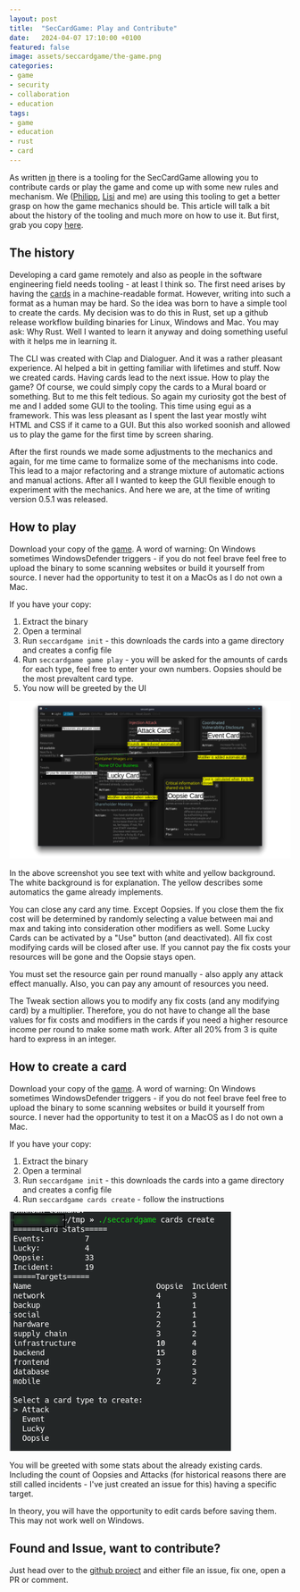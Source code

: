 ```yaml
---
layout: post
title:  "SecCardGame: Play and Contribute"
date:   2024-04-07 17:10:00 +0100
featured: false
image: assets/seccardgame/the-game.png
categories:
- game
- security
- collaboration
- education
tags:
- game
- education
- rust
- card
---
```


As written [in](https://blog.maschmi.net/seccardgame/) there is a tooling for the SecCardGame allowing you to contribute cards or play the
game and come up with some new rules and mechanism. We ([Philipp](https://www.linkedin.com/in/philipp-zug-a892161b/), [Lisi](https://de.linkedin.com/in/lisihocke) and me) are using this tooling
to get a better grasp on how the game mechanics should be. This article will talk a bit about the history
of the tooling and much more on how to use it. But first, grab you copy [here](https://github.com/Security-Card-Game/seccardgamecli/releases).

## The history

Developing a card game remotely and also as people in the software engineering field needs tooling - at least I think so.
The first need arises by having the [cards](https://github.com/Security-Card-Game/securityDeckGame) in a machine-readable format. However,
writing into such a format as a human may be hard. So the idea was born to have a simple tool to create the cards.
My decision was to do this in Rust, set up a github release workflow building binaries for Linux, Windows and Mac. 
You may ask: Why Rust. Well I wanted to learn it anyway and doing something useful with it helps me in learning it.

The CLI was created with Clap and Dialoguer. And it was a rather pleasant experience. AI helped a bit
in getting familiar with lifetimes and stuff. Now we created cards. Having cards lead to the next issue. How to play the game?
Of course, we could simply copy the cards to a Mural board or something. But to me this felt tedious. So again my curiosity
got the best of me and I added some GUI to the tooling. This time using egui as a framework. This was less pleasant as
I spent the last year mostly wiht HTML and CSS if it came to a GUI. But this also worked soonish and allowed
us to play the game for the first time by screen sharing.

After the first rounds we made some adjustments to the mechanics and again, for me time came to formalize some of the
mechanisms into code. This lead to a major refactoring and a strange mixture of automatic actions and manual actions. After all
I wanted to keep the GUI flexible enough to experiment with the mechanics. And here we are, at the time of writing version
0.5.1 was released.

## How to play

Download your copy of the [game](https://github.com/Security-Card-Game/seccardgamecli/releases). A word of warning: On Windows
sometimes WindowsDefender triggers - if you do not feel brave feel free to upload the binary to some scanning websites or
build it yourself from source. I never had the opportunity to test it on a MacOs as I do not own a Mac.

If you have your copy:

1. Extract the binary
2. Open a terminal
3. Run `seccardgame init` - this downloads the cards into a game directory and creates a config file
4. Run `seccardgame game play` - you will be asked for the amounts of cards for each type, feel free to enter your own numbers. Oopsies should be the most prevaltent card type.
5. You now will be greeted by the UI

![The game explained](../assets/seccardgame/the-game-explained.png)

In the above screenshot you see text with white and yellow background. The white background is
for explanation. The yellow describes some automatics the game already implements.

You can close any card any time. Except Oopsies. If you close them the fix cost will be determined by 
randomly selecting a value between mai and max and taking into consideration other modifiers as well. Some Lucky Cards
can be activated by a "Use" button (and deactivated). All fix cost modifying cards will be closed after use. If you
cannot pay the fix costs your resources will be gone and the Oopsie stays open.

You must set the resource gain per round manually - also apply any attack effect manually. Also, you can
pay any amount of resources you need.

The Tweak section allows you to modify any fix costs (and any modifying card) by a multiplier. Therefore, you do not
have to change all the base values for fix costs and modifiers in the cards if you need a higher resource income per round
to make some math work. After all 20% from 3 is quite hard to express in an integer.

## How to create a card

Download your copy of the [game](https://github.com/Security-Card-Game/seccardgamecli/releases). A word of warning: On Windows
sometimes WindowsDefender triggers - if you do not feel brave feel free to upload the binary to some scanning websites or
build it yourself from source. I never had the opportunity to test it on a MacOS as I do not own a Mac.

If you have your copy:

1. Extract the binary
2. Open a terminal
3. Run `seccardgame init` - this downloads the cards into a game directory and creates a config file
4. Run `seccardgame cards create` - follow the instructions

![create a card](../assets/seccardgame/create-card.png)

You will be greeted with some stats about the already existing cards. Including the count of Oopsies and Attacks 
(for historical reasons there are still called incidents - I've just created an issue for this) having a specific target.

In theory, you will have the opportunity to edit cards before saving them. This may not work well on Windows. 

## Found and Issue, want to contribute?

Just head over to the [github project](https://github.com/Security-Card-Game/seccardgamecli) and either file an issue, fix one, open a PR or comment. 